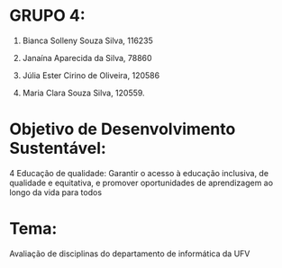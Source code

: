 # **GRUPO 4:**

1. Bianca Solleny Souza Silva, 116235 

2. Janaína Aparecida da Silva, 78860

3. Júlia Ester Cirino de Oliveira, 120586

4. Maria Clara Souza Silva, 120559.

# **Objetivo de Desenvolvimento Sustentável:**

4 Educação de qualidade: Garantir o acesso à educação inclusiva, de qualidade e equitativa, e promover oportunidades de aprendizagem ao longo da vida para todos

# **Tema:** 

Avaliação de disciplinas do departamento de informática da UFV